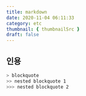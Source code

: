 ```yaml
---
title: markdown
date: 2020-11-04 06:11:33
category: etc
thumbnail: { thumbnailSrc }
draft: false
---
```


## 인용 

```sh
> blockquote
>> nested blockquote 1
>>> nested blockquote 2
```